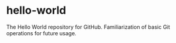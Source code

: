 hello-world
===========

The Hello World repository for GitHub. Familiarization of basic Git operations for future usage.
